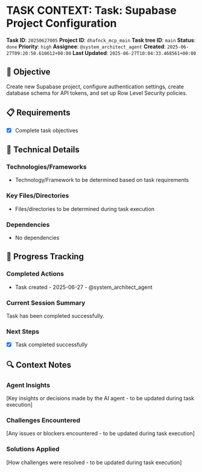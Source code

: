 # TASK CONTEXT: Task: Supabase Project Configuration

**Task ID**: `20250627005`
**Project ID**: `dhafnck_mcp_main`
**Task tree ID**: `main`
**Status**: `done`
**Priority**: `high`
**Assignee**: `@system_architect_agent`
**Created**: `2025-06-27T09:20:50.610612+00:00`
**Last Updated**: `2025-06-27T10:04:33.468561+00:00`

## 🎯 Objective
Create new Supabase project, configure authentication settings, create database schema for API tokens, and set up Row Level Security policies.

## 📋 Requirements
- [x] Complete task objectives

## 🔧 Technical Details
### Technologies/Frameworks
- Technology/Framework to be determined based on task requirements

### Key Files/Directories
- Files/directories to be determined during task execution

### Dependencies
- No dependencies

## 🚀 Progress Tracking
### Completed Actions
- Task created - 2025-06-27 - @system_architect_agent

### Current Session Summary
Task has been completed successfully.

### Next Steps
- [x] Task completed successfully

## 🔍 Context Notes
### Agent Insights
[Key insights or decisions made by the AI agent - to be updated during task execution]

### Challenges Encountered
[Any issues or blockers encountered - to be updated during task execution]

### Solutions Applied
[How challenges were resolved - to be updated during task execution]

